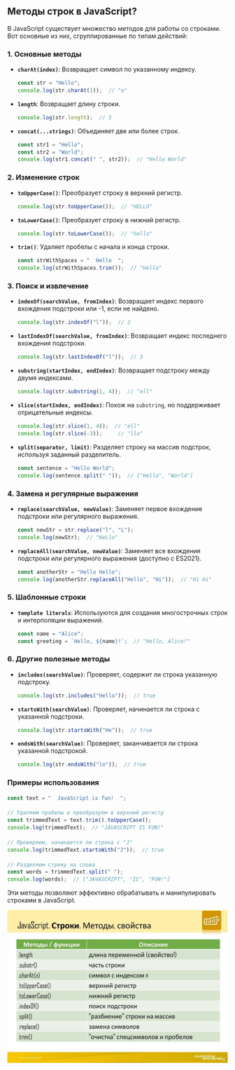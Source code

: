 ## Методы строк в JavaScript?

В JavaScript существует множество методов для работы со строками. Вот основные из них, сгруппированные по типам действий:

### 1. **Основные методы**

- **`charAt(index)`**: Возвращает символ по указанному индексу.
  ```javascript
  const str = "Hello";
  console.log(str.charAt(1));  // "e"
  ```

- **`length`**: Возвращает длину строки.
  ```javascript
  console.log(str.length);  // 5
  ```

- **`concat(...strings)`**: Объединяет две или более строк.
  ```javascript
  const str1 = "Hello";
  const str2 = "World";
  console.log(str1.concat(" ", str2));  // "Hello World"
  ```

### 2. **Изменение строк**

- **`toUpperCase()`**: Преобразует строку в верхний регистр.
  ```javascript
  console.log(str.toUpperCase());  // "HELLO"
  ```

- **`toLowerCase()`**: Преобразует строку в нижний регистр.
  ```javascript
  console.log(str.toLowerCase());  // "hello"
  ```

- **`trim()`**: Удаляет пробелы с начала и конца строки.
  ```javascript
  const strWithSpaces = "  Hello  ";
  console.log(strWithSpaces.trim());  // "Hello"
  ```

### 3. **Поиск и извлечение**

- **`indexOf(searchValue, fromIndex)`**: Возвращает индекс первого вхождения подстроки или -1, если не найдено.
  ```javascript
  console.log(str.indexOf("l"));  // 2
  ```

- **`lastIndexOf(searchValue, fromIndex)`**: Возвращает индекс последнего вхождения подстроки.
  ```javascript
  console.log(str.lastIndexOf("l"));  // 3
  ```

- **`substring(startIndex, endIndex)`**: Возвращает подстроку между двумя индексами.
  ```javascript
  console.log(str.substring(1, 4));  // "ell"
  ```

- **`slice(startIndex, endIndex)`**: Похож на `substring`, но поддерживает отрицательные индексы.
  ```javascript
  console.log(str.slice(1, 4));  // "ell"
  console.log(str.slice(-3));     // "llo"
  ```

- **`split(separator, limit)`**: Разделяет строку на массив подстрок, используя заданный разделитель.
  ```javascript
  const sentence = "Hello World";
  console.log(sentence.split(" "));  // ["Hello", "World"]
  ```

### 4. **Замена и регулярные выражения**

- **`replace(searchValue, newValue)`**: Заменяет первое вхождение подстроки или регулярного выражения.
  ```javascript
  const newStr = str.replace("l", "L");
  console.log(newStr);  // "HeLlo"
  ```

- **`replaceAll(searchValue, newValue)`**: Заменяет все вхождения подстроки или регулярного выражения (доступно с ES2021).
  ```javascript
  const anotherStr = "Hello Hello";
  console.log(anotherStr.replaceAll("Hello", "Hi"));  // "Hi Hi"
  ```

### 5. **Шаблонные строки**

- **`template literals`**: Используются для создания многострочных строк и интерполяции выражений.
  ```javascript
  const name = "Alice";
  const greeting = `Hello, ${name}!`;  // "Hello, Alice!"
  ```

### 6. **Другие полезные методы**

- **`includes(searchValue)`**: Проверяет, содержит ли строка указанную подстроку.
  ```javascript
  console.log(str.includes("Hello"));  // true
  ```

- **`startsWith(searchValue)`**: Проверяет, начинается ли строка с указанной подстроки.
  ```javascript
  console.log(str.startsWith("He"));  // true
  ```

- **`endsWith(searchValue)`**: Проверяет, заканчивается ли строка указанной подстрокой.
  ```javascript
  console.log(str.endsWith("lo"));  // true
  ```

### Примеры использования

```javascript
const text = "  JavaScript is fun!  ";

// Удаляем пробелы и преобразуем в верхний регистр
const trimmedText = text.trim().toUpperCase();
console.log(trimmedText);  // "JAVASCRIPT IS FUN!"

// Проверяем, начинается ли строка с "J"
console.log(trimmedText.startsWith("J"));  // true

// Разделяем строку на слова
const words = trimmedText.split(" ");
console.log(words);  // ["JAVASCRIPT", "IS", "FUN!"]
```

Эти методы позволяют эффективно обрабатывать и манипулировать строками в JavaScript.

![alt text](image_14.jpg)